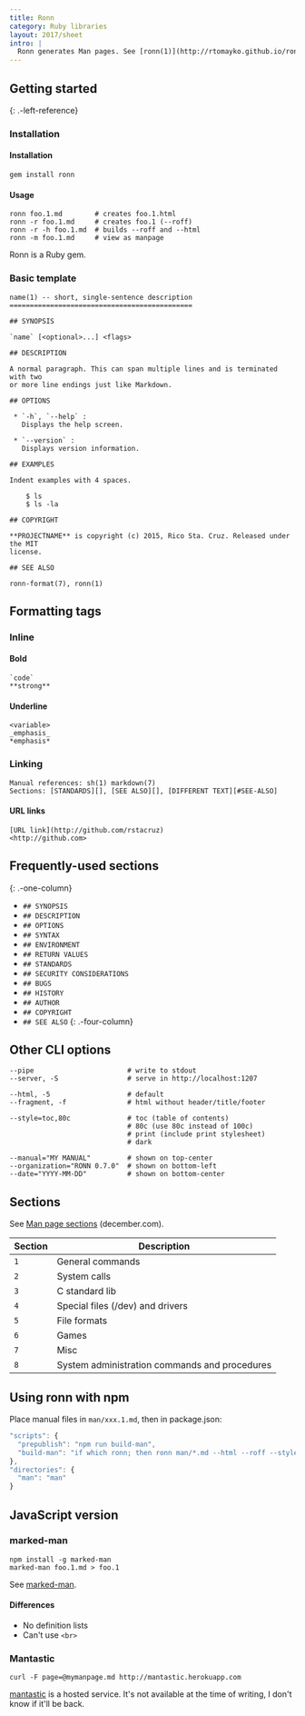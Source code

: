 ```yaml
---
title: Ronn
category: Ruby libraries
layout: 2017/sheet
intro: |
  Ronn generates Man pages. See [ronn(1)](http://rtomayko.github.io/ronn/ronn.1.html), [ronn-format(7)](http://rtomayko.github.com/ronn/ronn-format.7.html). Also see it on GitHub: [rtomayko/ronn](https://github.com/rtomayko/ronn).
---
```


## Getting started
{: .-left-reference}

### Installation

#### Installation

```
gem install ronn
```

#### Usage

```
ronn foo.1.md        # creates foo.1.html
ronn -r foo.1.md     # creates foo.1 (--roff)
ronn -r -h foo.1.md  # builds --roff and --html
ronn -m foo.1.md     # view as manpage
```

Ronn is a Ruby gem.

### Basic template

```
name(1) -- short, single-sentence description
=============================================

## SYNOPSIS

`name` [<optional>...] <flags>

## DESCRIPTION

A normal paragraph. This can span multiple lines and is terminated with two
or more line endings just like Markdown.

## OPTIONS

 * `-h`, `--help` :
   Displays the help screen.

 * `--version` : 
   Displays version information.

## EXAMPLES

Indent examples with 4 spaces.

    $ ls
    $ ls -la

## COPYRIGHT

**PROJECTNAME** is copyright (c) 2015, Rico Sta. Cruz. Released under the MIT
license.

## SEE ALSO

ronn-format(7), ronn(1)
```

## Formatting tags

### Inline

#### Bold

```
`code`
**strong**
```

#### Underline

```
<variable>
_emphasis_
*emphasis*
```

### Linking

```
Manual references: sh(1) markdown(7)
Sections: [STANDARDS][], [SEE ALSO][], [DIFFERENT TEXT][#SEE-ALSO]
```

#### URL links

```
[URL link](http://github.com/rstacruz)
<http://github.com>
```

## Frequently-used sections
{: .-one-column}

- `## SYNOPSIS`
- `## DESCRIPTION`
- `## OPTIONS`
- `## SYNTAX`
- `## ENVIRONMENT`
- `## RETURN VALUES`
- `## STANDARDS`
- `## SECURITY CONSIDERATIONS`
- `## BUGS`
- `## HISTORY`
- `## AUTHOR`
- `## COPYRIGHT`
- `## SEE ALSO`
{: .-four-column}

## Other CLI options

```
--pipe                       # write to stdout
--server, -S                 # serve in http://localhost:1207

--html, -5                   # default
--fragment, -f               # html without header/title/footer

--style=toc,80c              # toc (table of contents)
                             # 80c (use 80c instead of 100c)
                             # print (include print stylesheet)
                             # dark

--manual="MY MANUAL"         # shown on top-center
--organization="RONN 0.7.0"  # shown on bottom-left
--date="YYYY-MM-DD"          # shown on bottom-center
```

## Sections
See [Man page sections](http://www.december.com/unix/ref/mansec.html) (december.com).

| Section | Description                                   |
| ---     | ---                                           |
| `1`     | General commands                              |
| `2`     | System calls                                  |
| `3`     | C standard lib                                |
| `4`     | Special files (/dev) and drivers              |
| `5`     | File formats                                  |
| `6`     | Games                                         |
| `7`     | Misc                                          |
| `8`     | System administration commands and procedures |

## Using ronn with npm

Place manual files in `man/xxx.1.md`, then in package.json:

```js
"scripts": {
  "prepublish": "npm run build-man",
  "build-man": "if which ronn; then ronn man/*.md --html --roff --style=toc,80c --organization=\"@rstacruz\"; fi"
},
"directories": {
  "man": "man"
}
```

## JavaScript version

### marked-man

```
npm install -g marked-man
marked-man foo.1.md > foo.1
```

See [marked-man](https://github.com/kapouer/marked-man).

#### Differences

* No definition lists
* Can't use `<br>`

### Mantastic

```
curl -F page=@mymanpage.md http://mantastic.herokuapp.com
```

[mantastic](http://mantastic.herokuapp.com/) is a hosted service. It's not available at the time of writing, I don't know if it'll be back.

